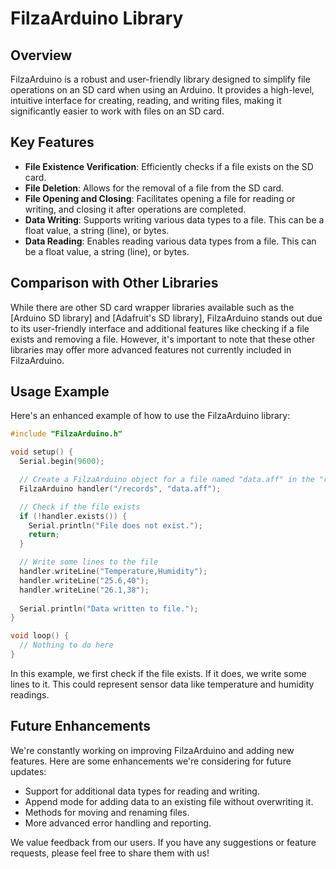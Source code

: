 # FilzaArduino Library

## Overview
FilzaArduino is a robust and user-friendly library designed to simplify file operations on an SD card when using an Arduino. It provides a high-level, intuitive interface for creating, reading, and writing files, making it significantly easier to work with files on an SD card.

## Key Features
- **File Existence Verification**: Efficiently checks if a file exists on the SD card.
- **File Deletion**: Allows for the removal of a file from the SD card.
- **File Opening and Closing**: Facilitates opening a file for reading or writing, and closing it after operations are completed.
- **Data Writing**: Supports writing various data types to a file. This can be a float value, a string (line), or bytes.
- **Data Reading**: Enables reading various data types from a file. This can be a float value, a string (line), or bytes.

## Comparison with Other Libraries
While there are other SD card wrapper libraries available such as the [Arduino SD library] and [Adafruit's SD library], FilzaArduino stands out due to its user-friendly interface and additional features like checking if a file exists and removing a file. However, it's important to note that these other libraries may offer more advanced features not currently included in FilzaArduino.

## Usage Example
Here's an enhanced example of how to use the FilzaArduino library:

```cpp
#include "FilzaArduino.h"

void setup() {
  Serial.begin(9600);

  // Create a FilzaArduino object for a file named "data.aff" in the "records" directory
  FilzaArduino handler("/records", "data.aff");

  // Check if the file exists
  if (!handler.exists()) {
    Serial.println("File does not exist.");
    return;
  }

  // Write some lines to the file
  handler.writeLine("Temperature,Humidity");
  handler.writeLine("25.6,40");
  handler.writeLine("26.1,38");
  
  Serial.println("Data written to file.");
}

void loop() {
  // Nothing to do here
}
```

In this example, we first check if the file exists. If it does, we write some lines to it. This could represent sensor data like temperature and humidity readings.

## Future Enhancements
We're constantly working on improving FilzaArduino and adding new features. Here are some enhancements we're considering for future updates:
- Support for additional data types for reading and writing.
- Append mode for adding data to an existing file without overwriting it.
- Methods for moving and renaming files.
- More advanced error handling and reporting.

We value feedback from our users. If you have any suggestions or feature requests, please feel free to share them with us!
